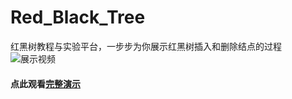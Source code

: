 # Red_Black_Tree
红黑树教程与实验平台，一步步为你展示红黑树插入和删除结点的过程
![展示视频](https://s27.aconvert.com/convert/p3r68-cdx67/iqaml-11csa.gif)


#### 点此观看[完整演示](https://s27.aconvert.com/convert/p3r68-cdx67/iqaml-11csa.gif)
